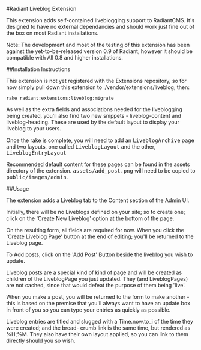 #Radiant Liveblog Extension

This extension adds self-contained liveblogging support to RadiantCMS. It's
designed to have no external dependancies and should work just fine out of the
box on most Radiant installations.

Note: The development and most of the testing of this extension has been against
the yet-to-be-released version 0.9 of Radiant, however it should be compatible with
All 0.8 and higher installations.

##Installation Instructions

This extension is not yet registered with the Extensions repository, so for now simply
pull down this extension to ./vendor/extensions/liveblog; then:

<code>rake radiant:extensions:liveblog:migrate</code>

As well as the extra fields and associations needed for the liveblogging being created,
you'll also find two new snippets - liveblog-content and liveblog-heading. These are
used by the default layout to display your liveblog to your users.

Once the rake is complete, you will need to add an <tt>LiveblogArchive</tt> page
and two layouts, one called <tt>LiveblogLayout</tt> and the other, <tt>LiveblogEntryLayout</tt>

Recommended default content for these pages can be found in the assets directory of the 
extension. <tt>assets/add_post.png</tt> will need to be copied to <tt>public/images/admin</tt>.

##Usage

The extension adds a Liveblog tab to the Content section of the Admin UI.

Initially, there will be no Liveblogs defined on your site; so to create one; click on the
'Create New Liveblog' option at the bottom of the page.

On the resulting form, all fields are required for now. When you click the 'Create Liveblog Page'
button at the end of editing; you'll be returned to the Liveblog page. 

To Add posts, click on the 'Add Post' Button beside the liveblog you wish to update.

Liveblog posts are a special kind of kind of page and will be created as children of the LiveblogPage
you just updated. They (and LiveblogPages) are not cached, since that would defeat the purpose of
them being 'live'.

When you make a post, you will be returned to the form to make another - this is based on the premise
that you'll always want to have an update box in front of you so you can type your entries as quickly
as possible.

Liveblog entries are titled and slugged with a Time.now.to_i of the time they were created; and the bread-
crumb link is the same time, but rendered as %H;%M. They also have their own layout applied, so you can
link to them directly should you so wish.